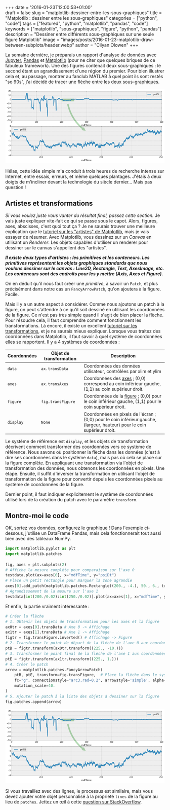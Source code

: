 +++
date = '2016-01-23T12:00:53+01:00'  
draft = false
slug = "matplotlib-dessiner-entre-les-sous-graphiques"
title = "Matplotlib : dessiner entre les sous-graphiques"
categories = ["python", "code"]
tags = ["featured", "python", "matplotlib", "pandas", "code"]
keywords = ["matplotlib", "sous-graphiques", "figure", "python", "pandas"]
description = "Dessiner entre différents sous-graphiques sur une seule figure Matplotlib"
image = "images/posts/2016-01-23-matplotlib-draw-between-subplots/header.webp"
author = "Cilyan Olowen"
+++

La semaine dernière, je préparais un rapport d'analyse de données avec
[Jupyter](http://jupyter.org/), [Pandas](http://pandas.pydata.org/) et
[Matplotlib](http://matplotlib.org/) (pour ne citer que quelques briques de ce
fabuleux framework). Une des figures contenait deux sous-graphiques : le second
étant un agrandissement d'une région du premier. Pour bien illustrer cela et, au
passage, montrer au fanclub MATLAB à quel point ils sont restés "so 90s", j'ai
décidé de tracer une flèche entre les deux sous-graphiques.

<div class="text-center rounded-lg bg-theme-light/30 my-3">

![Figure Matplotlib montrant deux sous-graphiques avec une flèche traversant les deux](matplotlib_fig.png)

</div>

Hélas, cette idée simple m'a conduit à trois heures de recherche intense sur
Internet, entre essais, erreurs, et même quelques plantages. J'étais à deux
doigts de m'incliner devant la technologie du siècle dernier… Mais pas question
!

## Artistes et transformations

_Si vous voulez juste vous vanter du résultat final, passez cette section._ Je
vais juste expliquer vite-fait ce qui se passe sous le capot. Alors, figures,
axes, abscisses, c'est quoi tout ça ? Je ne saurais trouver une meilleure
explication que le
[tutoriel sur les "artistes" de Matplotlib](http://matplotlib.org/users/artists.html),
mais je vais essayer de résumer. Avec Matplotlib, vous dessinez sur un _Canvas_
en utilisant un _Renderer_. Les objets capables d'utiliser un renderer pour
dessiner sur le canvas s'appellent des "artistes".

**_Il existe deux types d'artistes : les primitives et les conteneurs. Les
primitives représentent les objets graphiques standards que nous voulons
dessiner sur le canvas : Line2D, Rectangle, Text, AxesImage, etc. Les conteneurs
sont des endroits pour les y mettre (Axis, Axes et Figure)._**

On en déduit qu'il nous faut créer une _primitive_, à savoir un `Patch`, et plus
précisément dans notre cas un `FancyArrowPatch`, qu'on ajoutera à la figure.
Facile.

Mais il y a un autre aspect à considérer. Comme nous ajoutons un patch à la
figure, on peut s'attendre à ce qu'il soit dessiné en utilisant les coordonnées
de la figure. Ce n'est pas très simple quand il s'agit de bien placer la flèche.
Pour résoudre cela, il faut comprendre comment fonctionnent les transformations.
Là encore, il existe un excellent
[tutoriel sur les transformations](http://matplotlib.org/users/transforms_tutorial.html),
et je ne saurais mieux expliquer. Lorsque vous traitez des coordonnées dans
Matplotlib, il faut savoir à quel système de coordonnées elles se rapportent. Il
y a 4 systèmes de coordonnées :

| Coordonnées | Objet de transformation | Description                                                                                                                                                               |
| ----------- | ----------------------- | ------------------------------------------------------------------------------------------------------------------------------------------------------------------------- |
| `data`      | `ax.transData`          | Coordonnées des données utilisateur, contrôlées par xlim et ylim                                                                                                          |
| `axes`      | `ax.transAxes`          | Coordonnées des [axes](http://matplotlib.org/api/axes_api.html#matplotlib.axes.Axes) ; (0,0) correspond au coin inférieur gauche, (1,1) au coin supérieur droit.          |
| `figure`    | `fig.transFigure`       | Coordonnées de la [figure](http://matplotlib.org/api/figure_api.html#matplotlib.figure.Figure) ; (0,0) pour le coin inférieur gauche, (1,1) pour le coin supérieur droit. |
| `display`   | `None`                  | Coordonnées en pixels de l'écran ; (0,0) pour le coin inférieur gauche, (largeur, hauteur) pour le coin supérieur droit.                                                  |

Le système de référence est `display`, et les objets de transformation décrivent
comment transformer des coordonnées vers ce système de référence. Nous savons où
positionner la flèche dans les données (c'est à dire ses coordonnées dans le
système `data`), mais pas où cela se place sur la figure complète. En appliquant
une transformation via l'objet de transformation des données, nous obtenons les
coordonnées en pixels. Une étape. Ensuite, il suffit d'inverser la
transformation en utilisant l'objet de transformation de la figure pour
convertir depuis les coordonnées pixels au système de coordonnées de la figure.

Dernier point, il faut indiquer explicitement le système de coordonnées utilisé
lors de la création du patch avec le paramètre `transform`.

## Montre-moi le code

OK, sortez vos données, configurez le graphique ! Dans l'exemple ci-dessous,
j'utilise un DataFrame Pandas, mais cela fonctionnerait tout aussi bien avec des
tableaux NumPy.

```python
import matplotlib.pyplot as plt
import matplotlib.patches

fig, axes = plt.subplots(2)
# Affiche la mesure complète pour comparaison sur l'axe 0
testdata.plot(ax=axes[0], x="mdfTime", y="psiDt")
# Place un petit rectangle pour marquer la zone agrandie
axes[0].add_patch(matplotlib.patches.Rectangle((200., -4.), 50., 6., transform=axes[0].transData, alpha=0.3, color="g"))
# Agrandissement de la mesure sur l'axe 1
testdata[int(200./0.02):int(250./0.02)].plot(ax=axes[1], x="mdfTime", y="psiDt")
```

Et enfin, la partie vraiment intéressante :

```python
# Créer la flèche
# 1. Obtenir les objets de transformation pour les axes et la figure
ax0tr = axes[0].transData # Axe 0 -> Affichage
ax1tr = axes[1].transData # Axe 1 -> Affichage
figtr = fig.transFigure.inverted() # Affichage -> Figure
# 2. Transformer le point de départ de la flèche de l'axe 0 aux coordonnées de la figure
ptB = figtr.transform(ax0tr.transform((225., -10.)))
# 3. Transformer le point final de la flèche de l'axe 1 aux coordonnées de la figure
ptE = figtr.transform(ax1tr.transform((225., 1.)))
# 4. Créer le patch
arrow = matplotlib.patches.FancyArrowPatch(
    ptB, ptE, transform=fig.transFigure,  # Place la flèche dans le système de coord. de la figure
    fc="g", connectionstyle="arc3,rad=0.2", arrowstyle='simple', alpha=0.3,
    mutation_scale=40.
)
# 5. Ajouter le patch à la liste des objets à dessiner sur la figure
fig.patches.append(arrow)
```

<div class="text-center rounded-lg my-3 bg-theme-light/30">

![Figure Matplotlib montrant deux sous-graphiques avec une flèche traversant les deux](matplotlib_fig.png)

</div>

Si vous travaillez avec des lignes, le processus est similaire, mais vous devez
ajouter votre objet personnalisé à la propriété `lines` de la figure au lieu de
`patches`. Jettez un œil à cette
[question sur StackOverflow](http://stackoverflow.com/questions/17543359/drawing-lines-between-two-plots-in-matplotlib/17560223#17560223).
